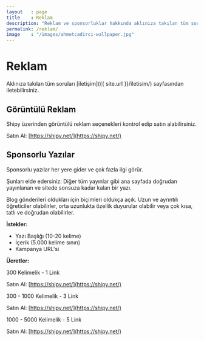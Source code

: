 ```yaml
---
layout   : page
title    : Reklam
description: "Reklam ve sponsorluklar hakkında aklınıza takılan tüm soruları iletişim sayfasından iletebilirsiniz. "
permalink: /reklam/
image    : "/images/ahmetcadirci-wallpaper.jpg"
---
```


<h1 style="font-size: 30px">Reklam</h1>

Aklınıza takılan tüm soruları [iletişim]({{ site.url }}/iletisim/) sayfasından iletebilirsiniz. 

## Görüntülü Reklam

Shipy üzerinden görüntülü reklam seçenekleri kontrol edip satın alabilirsiniz. 

Satın Al: [https://shipy.net/](https://shipy.net/)

## Sponsorlu Yazılar

Sponsorlu yazılar her yere gider ve çok fazla ilgi görür.

Şunları elde edersiniz: Diğer tüm yayınlar gibi ana sayfada doğrudan yayınlanan ve sitede sonsuza kadar kalan bir yazı.

Blog gönderileri oldukları için biçimleri oldukça açık. Uzun ve ayrıntılı öğreticiler olabilirler, orta uzunlukta özellik duyurular olabilir veya çok kısa, tatlı ve doğrudan olabilirler.

**İstekler:**

- Yazı Başlığı (10-20 kelime)
- İçerik (5.000 kelime sınırı)
- Kampanya URL'si

**Ücretler:**

300 Kelimelik - 1 Link

Satın Al: [https://shipy.net/](https://shipy.net/)

300 - 1000 Kelimelik - 3 Link

Satın Al: [https://shipy.net/](https://shipy.net/)

1000 - 5000 Kelimelik - 5 Link

Satın Al: [https://shipy.net/](https://shipy.net/)
